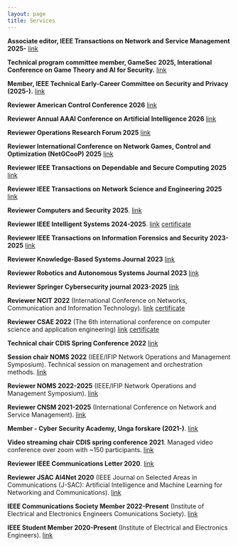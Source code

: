 ```yaml
---
layout: page
title: Services
---
```


**Associate editor, IEEE Transactions on Network and Service Management 2025-**
[link](https://ieeexplore.ieee.org/xpl/RecentIssue.jsp?punumber=4275028)

**Technical program committee member, GameSec 2025, Interational Conference on Game Theory and AI for Security.**
[link](https://www.gamesec-conf.org/organization.php)

**Member, IEEE Technical Early-Career Committee on Security and Privacy (2025-).**
[link](https://sites.google.com/nyu.edu/ieee-css-tcsp-symp/home)

**Reviewer American Control Conference 2026**
[link](https://acc2026.a2c2.org/)

**Reviewer Annual AAAI Conference on Artificial Intelligence 2026**
[link](https://aaai.org/conference/aaai/aaai-26/)

**Reviewer Operations Research Forum 2025**
[link](https://link.springer.com/journal/43069)

**Reviewer International Conference on Network Games, Control and Optimization (NetGCooP) 2025**
[link](https://ieeexplore.ieee.org/xpl/conhome/1800584/all-proceedings)

**Reviewer IEEE Transactions on Dependable and Secure Computing 2025**
[link](https://ieeexplore.ieee.org/xpl/RecentIssue.jsp?punumber=8858)

**Reviewer IEEE Transactions on Network Science and Engineering 2025**
[link](https://ieeexplore.ieee.org/xpl/RecentIssue.jsp?punumber=6488902)

 **Reviewer  Computers and Security 2025**.
[link](https://www.sciencedirect.com/journal/computers-and-security)

 **Reviewer  IEEE Intelligent Systems 2024-2025**.
[link](https://ieeexplore.ieee.org/xpl/RecentIssue.jsp?punumber=9670)
[certificate](/assets/awards/intelligent_systems_review_certificate_24.pdf)

**Reviewer IEEE Transactions on Information Forensics and Security 2023-2025**
[link](https://ieeexplore.ieee.org/xpl/RecentIssue.jsp?punumber=10206)

**Reviewer Knowledge-Based Systems Journal 2023**
[link](https://www.sciencedirect.com/journal/knowledge-based-systems)

**Reviewer Robotics and Autonomous Systems Journal 2023**
[link](https://www.sciencedirect.com/journal/robotics-and-autonomous-systems)

**Reviewer Springer Cybersecurity journal 2023-2025**
[link](https://cybersecurity.springeropen.com/)

**Reviewer NCIT 2022** (International Conference on Networks, Communication and Information Technology).
[link](http://www.ncitconf.org/) [certificate](/assets/awards/ncit_review_certificate_22.pdf)

**Reviewer CSAE 2022** (The 6th international conference on computer science and application engineering)
[link](http://www.csaeconf.org/) [certificate](/assets/awards/csae_22_certificate.pdf)

**Technical chair CDIS Spring Conference 2022**
[link](https://www.kth.se/cdis)

**Session chair NOMS 2022** (IEEE/IFIP Network Operations and Management Symposium). Technical session on management and orchestration methods.
[link](https://noms2022.ieee-noms.org/)

**Reviewer NOMS 2022-2025** (IEEE/IFIP Network Operations and Management Symposium).
[link](https://noms2022.ieee-noms.org/)

**Reviewer CNSM 2021-2025** (International Conference on Network and Service Management).
[link](http://www.cnsm-conf.org/2021/)

**Member - Cyber Security Academy, Unga forskare (2021-)**.
[link](https://ungaforskare.se/cybersecurityacademy/)

**Video streaming chair CDIS spring conference 2021**. Managed video conference over zoom with ~150 participants.
[link](https://www.kth.se/cdis)

**Reviewer IEEE Communications Letter 2020**.
[link](https://ieeexplore.ieee.org/xpl/RecentIssue.jsp?punumber=4234)

**Reviewer JSAC AI4Net 2020** (IEEE Journal on Selected Areas in Communications (J-SAC): Artificial Intelligence and Machine Learning for Networking and Communications).
[link](https://www.comsoc.org/publications/journals/ieee-jsac/cfp/advances-artificial-intelligence-and-machine-learning)

**IEEE Communications Society Member 2022-Present** (Institute of Electrical and Electronics Engineers Comunications Society).
[link](https://www.ieee.org/)

**IEEE Student Member 2020-Present** (Institute of Electrical and Electronics Engineers).
[link](https://www.ieee.org/)
